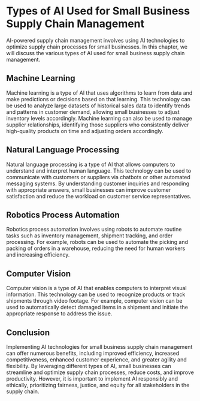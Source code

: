 Types of AI Used for Small Business Supply Chain Management
==================================================================================================================================

AI-powered supply chain management involves using AI technologies to optimize supply chain processes for small businesses. In this chapter, we will discuss the various types of AI used for small business supply chain management.

Machine Learning
----------------

Machine learning is a type of AI that uses algorithms to learn from data and make predictions or decisions based on that learning. This technology can be used to analyze large datasets of historical sales data to identify trends and patterns in customer demand, allowing small businesses to adjust inventory levels accordingly. Machine learning can also be used to manage supplier relationships, identifying those suppliers who consistently deliver high-quality products on time and adjusting orders accordingly.

Natural Language Processing
---------------------------

Natural language processing is a type of AI that allows computers to understand and interpret human language. This technology can be used to communicate with customers or suppliers via chatbots or other automated messaging systems. By understanding customer inquiries and responding with appropriate answers, small businesses can improve customer satisfaction and reduce the workload on customer service representatives.

Robotics Process Automation
---------------------------

Robotics process automation involves using robots to automate routine tasks such as inventory management, shipment tracking, and order processing. For example, robots can be used to automate the picking and packing of orders in a warehouse, reducing the need for human workers and increasing efficiency.

Computer Vision
---------------

Computer vision is a type of AI that enables computers to interpret visual information. This technology can be used to recognize products or track shipments through video footage. For example, computer vision can be used to automatically detect damaged items in a shipment and initiate the appropriate response to address the issue.

Conclusion
----------

Implementing AI technologies for small business supply chain management can offer numerous benefits, including improved efficiency, increased competitiveness, enhanced customer experience, and greater agility and flexibility. By leveraging different types of AI, small businesses can streamline and optimize supply chain processes, reduce costs, and improve productivity. However, it is important to implement AI responsibly and ethically, prioritizing fairness, justice, and equity for all stakeholders in the supply chain.
